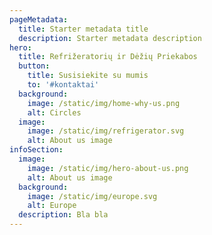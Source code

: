 ```yaml
---
pageMetadata:
  title: Starter metadata title
  description: Starter metadata description
hero:
  title: Refrižeratorių ir Dėžių Priekabos
  button:
    title: Susisiekite su mumis
    to: '#kontaktai'
  background:
    image: /static/img/home-why-us.png
    alt: Circles
  image:
    image: /static/img/refrigerator.svg
    alt: About us image
infoSection:
  image:
    image: /static/img/hero-about-us.png
    alt: About us image
  background:
    image: /static/img/europe.svg
    alt: Europe
  description: Bla bla
---
```

